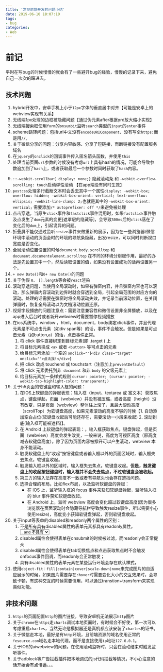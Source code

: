 ```yaml
---
title: '常见前端开发的问题小结'
date: 2019-06-10 18:07:10
tags:
- bug
categories: 
- Web
---
```


# 前记
平时在写bug的时候慢慢的就会有了一些避开bug的经验，慢慢的记录下来，避免自己一次次的踩进去。

## 技术问题
1. hybrid开发中，安卓手机上小于`12px`字体的垂直居中对齐【可能是安卓上的webview实现有关系】
2. 无线端1px处理的边框被隐藏问题【通过伪元素after根据prd放大缩小实现】
3. 无线端搜索框使用`form`的`onsumbit`监听`search`类型的`input`的`enter`事件
4. scheme跳转问题：包括url中文没有`encodeURIComponent`、没有写全`https:`而是用`//`,
6. 关于微信分享的问题：分享内容敏感、分享了短链接，而断链接没有配置服务域名
7. 在`jquery`的`onclick`的回调事件传入匿名箭头函数，并使用`this`
8. 处理当前页面`url`参数的时候没有考虑`url`上具有hash的情况，可能会导致参数追加到了`hash`上，或者获取最后一个参数时同时获取了`hash`内容。

<!-- more -->

9. `::-webkit-scrollbar{ display: none;}` 隐藏滚动条 和 `-webkit-overflow-scrolling: touch`启动弹性滚动 【在app端没有同时生效】
10. `postcss`处理多行截断文本时会丢去其中一个属性`display: -webkit-box; overflow: hidden; -webkit-box-orient: vertical; text-overflow: ellipsis; -webkit-line-clamp: 2;`也就是其中的 `-webkit-box-orient: vertical;` 需要添加`/* autoprefixer: off */`来避免被处理
11. 点击穿透，当原生`click`事件和`fastclick`事件混用时，如果`fastclick`事件触及点发生了`dom`元素的变更[遮罩层的隐藏等]，会导致`300ms`后的`click`落在了变化后的`dom`上，引起诡异的问题。
12. 折叠屏不能仅通过监听`resize`事件来做重新的展示，因为在一些浏览器\微信环境中滚动的页面会时的环境的导航条隐藏，出发resize，可以同时判断视口宽度是否变化。
13. 全局滚动位置设置的时候`document.body.scrolltop` 和 `document.documentelement.scrolltop` 在不同的环境分别起作用，最好的办法是先设置其中一个，然后读取设置的值，如果没有设置成功的话再设置另一个。
14. `+ new Date()`和`0+ new Date()`的问题
15. 关于伪假 `0`、 `[].length`等会被`react`渲染
16. 滚动穿透问题，当使用全局滚动时，如果有弹窗内容，并且弹窗内容也可以滚动，那么弹窗内容滚动到边界时就会穿透到全局，引起全局范围的对应方向的滚动。处理的话需要在弹窗时将全局滚动失效，并记录当前滚动位置，在关闭弹窗时，恢复全局滚动以为文档滚动位置还原。
17. 视频字段播放的问题注意点：需要注意兼容性和微信设置非全屏播放，以及在app进入后台时或者新开webview时需要暂停视频播放
18. 在ios系统中，window ，html，document，body绑定click事件，并且代理元素是不可点击元素（如div span等）的话，事件不会触发。但是如果是可点击元素（如button,a）的话，点击事件正常。
    1. 将 click 事件直接绑定到目标元素(即 .target ) 上
    2. 将目标元素换成 `<a>` 或者 `<button>` 等可点击的元素
    3. 给目标元素添加一个空的 `onclick=""`(`<div class="target" onclick="">点击我!</div>`)
    4. 把 click 改成 touchend 或 touchstart（注意加上`preventDefault`）
    5. 将 click 元素委托到非` document` 和非 `body` 的父级元素上
    6. 给目标元素加一条样式规则 `cursor: pointer; (cursor: pointer; -webkit-tap-highlight-color: transparent;)`
19. 关于h5页面的软键盘和输入框的问题：
    1. 在IOS上软键盘的弹起表现：输入框（input、textarea 或 富文本）获取焦点，键盘弹起，页面（webview）并没有被压缩，或者高度（height）没有改变，只是页面（webview）整体往上滚了，且最大滚动高度（scrollTop）为软键盘高度，如果元素滚动的高度不够的时候【1. 自动添加空白占位(软键盘收起后可能还存在，需要滚动一小段来收起) 2. 滚动到底(输入框可能被遮挡)】。
    2. 在 Android 上软键盘的弹起表现：，输入框获取焦点，键盘弹起，但是页面（webview）高度会发生改变，一般来说，高度为可视区高度（原高度减去软键盘高度），除了因为页面内容被撑开可以产生滚动，webview 本身不能滚动。
    3. 触发软键盘上的“收起”按钮键盘或者输入框以外的页面区域时，输入框失去焦点，软键盘收起。
    4. 触发输入框以外的区域时，输入框失去焦点，软键盘收起。**但是，触发键盘上的收起按钮键盘时，输入框并不会失去焦点，不过软键盘会被收起。**
    5. 第三方的输入法存在高度不一致或者有导航头也会存在遮挡问题。
    6. 选择合理的布局，比如flex布局，以及监听软键盘的弹起：
        * 在 IOS 上，监听输入框的 focus 事件来获知软键盘弹起，监听输入框的 blur 事件获知软键盘收起。
        * 在 Android 上，监听 webview 高度会变化超过软键盘高度(因为很多浏览器在页面滚动时会隐藏导航栏导致触发resize事件，所以需要小心使用resize)，高度变小获知软键盘弹起，否则软键盘收起。
20. 关于input等表单的disabled和readonly两个属性的区别：
    1. 不是所有具有disabled属性的表单元素都具有readonly属性，<SELECT> , <OPTION> , and <BUTTON>不具有
    2. disabled属性会使得表单在onsubmit的时候被过滤，而readonly会正常提交
    3. disabled属性会使得表单在tab切换焦点和点击获取焦点时不会触发onfocus事件回调，而readonly会正常触发；
    4. 具有disabled属性的表单元素在某些运行环境会存在默认样式，
21. 使用`object-fit：fill|contain|cover|scale-down|none`来完成图片的自适应展示的时候，如果图片需要存在`:hover`时需要变化大小的交互效果时，会导致卡顿，有这种交互的时候需要慎用，可以通过transtion+transform来实现类似功能。


## 非技术问题
1. `https`的页面配置`http`的图片链接，导致安卓机无法展示`http`图片
2. 关于`chrome`在`https`走`charls`调试本地页面时，有时候会不好使，第一次可以考虑重启`charles`，当然无论是模拟器还是真机都应该安装了`charles`的证书。
3. 关于微信走本地，最好是有`http`环境，且前端资源的域名使用正常的`fesource.com`域名走本地代理。而不是直接使用`ip`地址`127.0.0.1`。
6. 关于IOS的uiwebview的问题，在使用滚动监听时，只会在滚动结束时触发监听事件。
7. 关于adblock等广告拦截插件把本地调试的js代码拦截等情况，不小心注意的话开始会有点懵逼。。。






